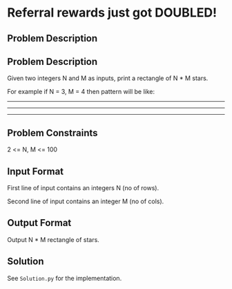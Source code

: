 # Referral rewards just got DOUBLED!

## Problem Description

## Problem Description

Given two integers N and M as inputs, print a rectangle of N * M stars.

For example if N = 3, M = 4 then pattern will be like:

****
****
****

## Problem Constraints

2 <= N, M <= 100

## Input Format

First line of input contains an integers N (no of rows).

Second line of input contains an integer M (no of cols).

## Output Format

Output N * M rectangle of stars.

## Solution

See `Solution.py` for the implementation.